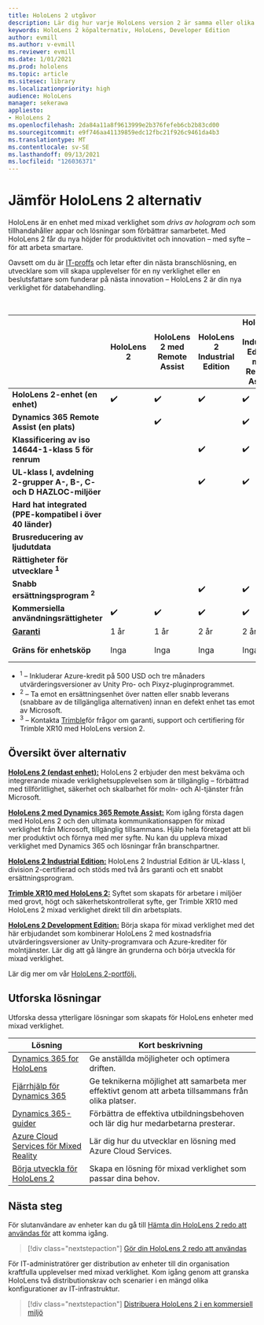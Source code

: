 ```yaml
---
title: HoloLens 2 utgåvor
description: Lär dig hur varje HoloLens version 2 är samma eller olika och vad du kan göra när du har skaffat en egen.
keywords: HoloLens 2 köpalternativ, HoloLens, Developer Edition
author: evmill
ms.author: v-evmill
ms.reviewer: evmill
ms.date: 1/01/2021
ms.prod: hololens
ms.topic: article
ms.sitesec: library
ms.localizationpriority: high
audience: HoloLens
manager: sekerawa
appliesto:
- HoloLens 2
ms.openlocfilehash: 2da84a11a8f9613999e2b376fefeb6cb2b83cd00
ms.sourcegitcommit: e9f746aa41139859edc12fbc21f926c9461da4b3
ms.translationtype: MT
ms.contentlocale: sv-SE
ms.lasthandoff: 09/13/2021
ms.locfileid: "126036371"
---
```

# <a name="compare-hololens-2-options"></a>Jämför HoloLens 2 alternativ

HoloLens är en enhet med mixad verklighet som *drivs av hologram och* som tillhandahåller appar och lösningar som förbättrar samarbetet. Med HoloLens 2 får du nya höjder för produktivitet och innovation – med syfte – för att arbeta smartare.

Oavsett om du är [IT-proffs](https://www.microsoft.com/hololens/apps) och [](https://www.microsoft.com/hololens/developers) letar efter din nästa branschlösning, [](https://www.microsoft.com/hololens/apps) en utvecklare som vill skapa upplevelser för en ny verklighet eller en beslutsfattare som funderar på nästa innovation – HoloLens 2 är din nya verklighet för databehandling.

<br>

|                                                      | HoloLens 2 | HoloLens 2 med Remote Assist | HoloLens 2 Industrial Edition | HoloLens 2 Industrial Edition med Remote Assist | Trimble XR10 med HoloLens 2 | HoloLens 2 Development Edition |
|------------------------------------------------------|------------|-------------------------------|-------------------------------|--------------------------------------------------|------------------------------|--------------------------------|
| **HoloLens 2-enhet (en enhet)**                       |      ✔️     |               ✔️               |               ✔️               |                         ✔️                        |               ✔️              |                ✔️               |
| **Dynamics 365 Remote Assist (en plats)**                |            |               ✔️               |                               |                         ✔️                        |                              |                                |
| **Klassificering av iso 14644-1-klass 5 för renrum**           |            |                               |               ✔️               |                         ✔️                        |                              |                                |
| **UL-klass I, avdelning 2-grupper A-, B-, C- och D HAZLOC-miljöer**                     |            |                               |               ✔️               |                         ✔️                        |               ✔️              |                                |
| **Hard hat integrated (PPE-kompatibel i över 40 länder)** |            |                               |                               |                                                  |               ✔️              |                                |
| **Brusreducering av ljudutdata**                        |            |                               |                               |                                                  |               ✔️              |                                |
| **Rättigheter för utvecklare <sup>1</sup>**                             |            |                               |                               |                                                  |                              |                ✔️               |
| **Snabb ersättningsprogram <sup>2</sup>**                          |            |                               |               ✔️               |                         ✔️                        |                              |                                |
| **Kommersiella användningsrättigheter**                                |      ✔️     |               ✔️               |               ✔️               |                         ✔️                        |               ✔️              |                                |
| [**Garanti**](hololens2-hardware.md#warranty-information)                                             |   1 år   |             1 år            |             2 år            |                      2 år                      |            1-år <sup>3</sup>            |             1 år             |
| **Gräns för enhetsköp**                                |    Inga    |              Inga             |              Inga             |                       Inga                       |             Inga             |       En per transaktion      |

- <sup>1</sup> – Inkluderar Azure-kredit på 500 USD och tre månaders utvärderingsversioner av Unity Pro- och Pixyz-pluginprogrammet.
- <sup>2</sup> – Ta emot en ersättningsenhet över natten eller snabb leverans (snabbare av de tillgängliga alternativen) innan en defekt enhet tas emot av Microsoft.
- <sup>3</sup> – Kontakta [Trimble](https://fieldtech.trimble.com/en/contact-support)för frågor om garanti, support och certifiering för Trimble XR10 med HoloLens version 2.


## <a name="options-overview"></a>Översikt över alternativ

**[HoloLens 2 (endast enhet):](hololens2-options-device-only.md)** HoloLens 2 erbjuder den mest bekväma och integrerande mixade verklighetsupplevelsen som är tillgänglig – förbättrad med tillförlitlighet, säkerhet och skalbarhet för moln- och AI-tjänster från Microsoft.

**[HoloLens 2 med Dynamics 365 Remote Assist:](hololens2-options-remote-assist.md)** Kom igång första dagen med HoloLens 2 och den ultimata kommunikationsappen för mixad verklighet från Microsoft, tillgänglig tillsammans. Hjälp hela företaget att bli mer produktivt och förnya med mer syfte. Nu kan du uppleva mixad verklighet med Dynamics 365 och lösningar från branschpartner.

**[HoloLens 2 Industrial Edition:](hololens2-options-industrial-edition.md)** HoloLens 2 Industrial Edition är UL-klass I, division 2-certifierad och stöds med två års garanti och ett snabbt ersättningsprogram.

**[Trimble XR10 med HoloLens 2:](hololens2-options-trimble-xr10-edition.md)** Syftet som skapats för arbetare i miljöer med grovt, högt och säkerhetskontrollerat syfte, ger Trimble XR10 med HoloLens 2 mixad verklighet direkt till din arbetsplats.

**[HoloLens 2 Development Edition:](hololens2-options-dev-edition.md)** Börja skapa för mixad verklighet med det här erbjudandet som kombinerar HoloLens 2 med kostnadsfria utvärderingsversioner av Unity-programvara och Azure-krediter för molntjänster. Lär dig att gå längre än grunderna och börja utveckla för mixad verklighet.

Lär dig mer om vår [HoloLens 2-portfölj.](https://www.microsoft.com/hololens/buy)

## <a name="explore-solutions"></a>Utforska lösningar

Utforska dessa ytterligare lösningar som skapats för HoloLens enheter med mixad verklighet.

| Lösning | Kort beskrivning                                                                                |
|----------|---------------------------------------------------------------------------------------------------|
| [Dynamics 365 for HoloLens](https://www.microsoft.com//hololens/apps)          | Ge anställda möjligheter och optimera driften.                                                        |
| [Fjärrhjälp för Dynamics 365](https://dynamics.microsoft.com/mixed-reality/remote-assist/)          | Ge teknikerna möjlighet att samarbeta mer effektivt genom att arbeta tillsammans från olika platser. |
|   [Dynamics 365-guider](https://dynamics.microsoft.com/mixed-reality/guides/)        | Förbättra de effektiva utbildningsbehoven och lär dig hur medarbetarna presterar.                          |
|  [Azure Cloud Services för Mixed Reality](/windows/mixed-reality/develop/mixed-reality-cloud-services#:~:text=Mixed%20Reality%20services%20Mixed%20Reality%20cloud%20services%20like,all%20in%20the%20context%20of%20your%20users%E2%80%99%20environments)         | Lär dig hur du utvecklar en lösning med Azure Cloud Services.                                       |
|  [Börja utveckla för HoloLens 2](/windows/mixed-reality/develop/development?tabs=unity)         | Skapa en lösning för mixad verklighet som passar dina behov.                                                 |

## <a name="next-steps"></a>Nästa steg

För slutanvändare av enheter kan du gå till [Hämta din HoloLens 2 redo att användas för](hololens2-setup.md) att komma igång.

> [!div class="nextstepaction"]
> [Gör din HoloLens 2 redo att användas](hololens2-setup.md)

För IT-administratörer ger distribution av enheter till din organisation kraftfulla upplevelser med mixad verklighet. Kom igång genom att granska HoloLens två distributionskrav och scenarier i en mängd olika konfigurationer av IT-infrastruktur.

> [!div class="nextstepaction"]
> [Distribuera HoloLens 2 i en kommersiell miljö](hololens-requirements.md)
